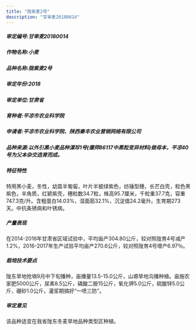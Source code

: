 ```yaml
---
title: "陇紫麦2号"
description: "甘审麦20180014"
---
```

##### 审定编号:甘审麦20180014

##### 作物名称:小麦

##### 品种名称:陇紫麦2号

##### 审定年份:2018

##### 审定单位:甘肃省

##### 育种者:平凉市农业科学院  

##### 申请者:平凉市农业科学院、陕西秦丰农业营销网络有限公司

##### 品种来源:以外引黑小麦品种漯珍1号(偃师86117中黑粒变异材料)做母本，平凉40号为父本杂交选育而成。

##### 特征特性
特用黑小麦，冬性，幼苗半匍匐，叶片半披绿紫色，纺锤型穗，长芒白壳，粒色黑紫色，半角质，红颖紫壳，穗粒数34.7粒，株高95.7厘米，千粒重37.7克，容重747.3克/升。含粗蛋白14.03%，湿面筋32.1%，沉淀值24.2毫升。生育期273天。中抗条锈病和叶锈病。

##### 产量表现
在2014-2016年甘肃省区域试验中，平均亩产304.80公斤，较对照陇育4号减产1.2%，2016-2017年生产试验平均亩产270.6公斤，较对照陇育4号增产6.97％。

##### 栽培技术要点
陇东旱地抢墒9月中下旬播种，亩播量13.5-15.0公斤，山塬旱地沟播种植。亩施农家肥5000公斤，尿素8.5公斤，磷酸二胺15公斤，氧化钾5.0公斤，硫酸锌5.0公斤，硼砂1.0公斤，灌浆期搞好“一喷三防”。

##### 审定意见
该品种适宜在我省陇东冬麦旱地品种类型区种植。
